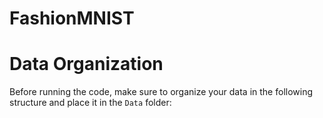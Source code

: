 # FashionMNIST

# Data Organization

Before running the code, make sure to organize your data in the following structure and place it in the `Data` folder:

